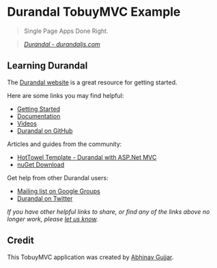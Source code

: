# Durandal TobuyMVC Example

> Single Page Apps Done Right.

> _[Durandal - durandaljs.com](http://durandaljs.com/)_


## Learning Durandal

The [Durandal website](http://durandaljs.com) is a great resource for getting started.

Here are some links you may find helpful:

* [Getting Started](http://durandaljs.com/pages/get-started/)
* [Documentation](http://durandaljs.com/pages/docs)
* [Videos](http://durandaljs.com/pages/videos/)
* [Durandal on GitHub](https://github.com/BlueSpire/Durandal)

Articles and guides from the community:

* [HotTowel Template - Durandal with ASP.Net MVC](http://www.johnpapa.net/hottowel/)
* [nuGet Download](http://www.nuget.org/packages/Durandal/)

Get help from other Durandal users:

* [Mailing list on Google Groups](https://groups.google.com/forum/#!forum/durandaljs)
* [Durandal on Twitter](http://twitter.com/durandaljs)

_If you have other helpful links to share, or find any of the links above no longer work, please [let us know](https://github.com/tastejs/tobuymvc/issues)._


## Credit

This TobuyMVC application was created by [Abhinav Gujjar](https://github.com/abhinavgujjar).
